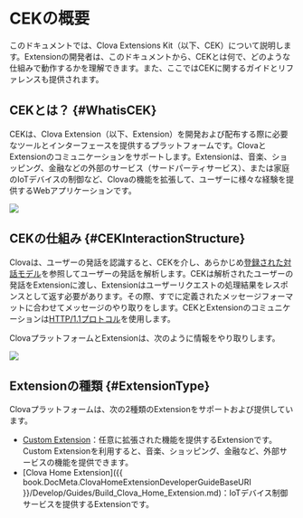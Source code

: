 <!-- Note! This content includes shared parts. Therefore, when you update this, you should beware of synchronization. -->

<!-- Start of the shared content: CEKOverview -->

# CEKの概要
このドキュメントでは、Clova Extensions Kit（以下、CEK）について説明します。Extensionの開発者は、このドキュメントから、CEKとは何で、どのような仕組みで動作するかを理解できます。また、ここではCEKに関するガイドとリファレンスも提供されます。

## CEKとは？ {#WhatisCEK}
CEKは、Clova Extension（以下、Extension）を開発および配布する際に必要なツールとインターフェースを提供するプラットフォームです。ClovaとExtensionのコミュニケーションをサポートします。Extensionは、音楽、ショッピング、金融などの外部のサービス（サードパーティサービス）、または家庭のIoTデバイスの制御など、Clovaの機能を拡張して、ユーザーに様々な経験を提供するWebアプリケーションです。

![](/Develop/Assets/Images/CEK_Concept_Diagram.png)

## CEKの仕組み {#CEKInteractionStructure}
Clovaは、ユーザーの発話を認識すると、CEKを介し、あらかじめ[登録された対話モデル](/DevConsole/Guides/Register_Interaction_Model.md)を参照してユーザーの発話を解析します。CEKは解析されたユーザーの発話をExtensionに渡し、Extensionはユーザーリクエストの処理結果をレスポンスとして返す必要があります。その際、すでに定義されたメッセージフォーマットに合わせてメッセージのやり取りをします。CEKとExtensionのコミュニケーションは<a href="https://tools.ietf.org/html/rfc2616" target="_blank">HTTP/1.1プロトコル</a>を使用します。

ClovaプラットフォームとExtensionは、次のように情報をやり取りします。

![](/Develop/Assets/Images/CEK_Interaction_Structure.png)


## Extensionの種類 {#ExtensionType}
Clovaプラットフォームは、次の2種類のExtensionをサポートおよび提供しています。

* [Custom Extension](/Develop/Guides/Build_Custom_Extension.md)：任意に拡張された機能を提供するExtensionです。Custom Extensionを利用すると、音楽、ショッピング、金融など、外部サービスの機能を提供できます。
* [Clova Home Extension]({{ book.DocMeta.ClovaHomeExtensionDeveloperGuideBaseURI }}/Develop/Guides/Build_Clova_Home_Extension.md)：IoTデバイス制御サービスを提供するExtensionです。

<!-- End of the shared content -->
